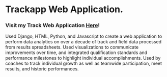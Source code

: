 # Trackapp Web Application.

### Visit my Track Web Application [Here](https://natrackstats.com/)!

Used Django, HTML, Python, and Javascript to create a web application to perform data analytics on over a decade of track and field data processed from results spreadsheets. Used visualizations to communicate improvements over time, and integrated qualification standards and performance milestones to highlight individual accomplishments. Used by coaches to track individual growth as well as teamwide participation, meet results, and historic performances.
